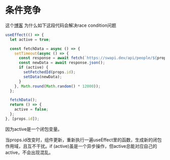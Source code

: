 # 条件竞争

这个[博客](<https://maxrozen.com/race-conditions-fetching-data-react-with-useeffect>)
为什么如下这段代码会解决race condition问题

```javascript
useEffect(() => {
  let active = true;

  const fetchData = async () => {
    setTimeout(async () => {
      const response = await fetch(`https://swapi.dev/api/people/${props.id}/`);
      const newData = await response.json();
      if (active) {
        setFetchedId(props.id);
        setData(newData);
      }
    }, Math.round(Math.random() * 12000));
  };

  fetchData();
  return () => {
    active = false;
  };
}, [props.id]);

```

因为active是一个闭包变量。

当props.id改变时，组件更新，重新执行一遍useEffect里的函数，生成新的闭包作用域，且互不干扰。if (active)虽是一个异步操作，但active总能对应自己的active，不会出现混乱。
